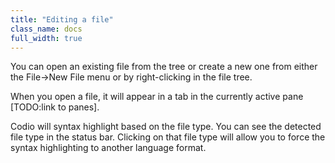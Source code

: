 ```yaml
---
title: "Editing a file"
class_name: docs
full_width: true
---
```


You can open an existing file from the tree or create a new one from either the File->New File menu or by right-clicking in the file tree.

When you open a file, it will appear in a tab in the currently active pane [TODO:link to panes].

Codio will syntax highlight based on the file type. You can see the detected file type in the status bar. Clicking on that file type will allow you to force the syntax highlighting to another language format.

